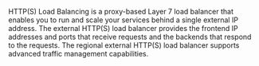 HTTP(S) Load Balancing is a proxy-based Layer 7 load balancer that enables
you to run and scale your services behind a single external IP address.
The external HTTP(S) load balancer provides the frontend IP addresses and ports
that receive requests and the backends that respond to the requests.
The regional external HTTP(S) load balancer supports advanced traffic management capabilities.

